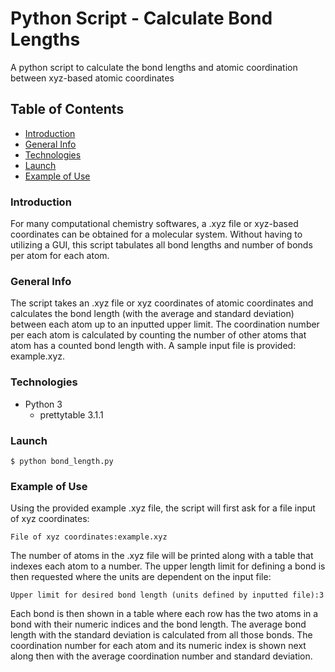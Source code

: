 # Python Script - Calculate Bond Lengths

A python script to calculate the bond lengths and atomic coordination between xyz-based atomic coordinates

## Table of Contents
* [Introduction](#introduction)
* [General Info](#general-info)
* [Technologies](#technologies)
* [Launch](#launch)
* [Example of Use](#example-of-use)

### Introduction

For many computational chemistry softwares, a .xyz file or xyz-based coordinates can be obtained for a molecular system. Without having to utilizing a GUI, this script tabulates all bond lengths and number of bonds per atom for each atom.

### General Info

The script takes an .xyz file or xyz coordinates of atomic coordinates and calculates the bond length (with the average and standard deviation) between each atom up to an inputted upper limit. The coordination number per each atom is calculated by counting the number of other atoms that atom has a counted bond length with. A sample input file is provided: example.xyz.  

### Technologies
* Python 3
  * prettytable 3.1.1

### Launch

```
$ python bond_length.py
```

### Example of Use
Using the provided example .xyz file, the script will first ask for a file input of xyz coordinates:
```
File of xyz coordinates:example.xyz
```
The number of atoms in the .xyz file will be printed along with a table that indexes each atom to a number.
The upper length limit for defining a bond is then requested where the units are dependent on the input file:
```
Upper limit for desired bond length (units defined by inputted file):3
```
Each bond is then shown in a table where each row has the two atoms in a bond with their numeric indices and the bond length. 
The average bond length with the standard deviation is calculated from all those bonds. 
The coordination number for each atom and its numeric index is shown next along then with the average coordination number and standard deviation.  
